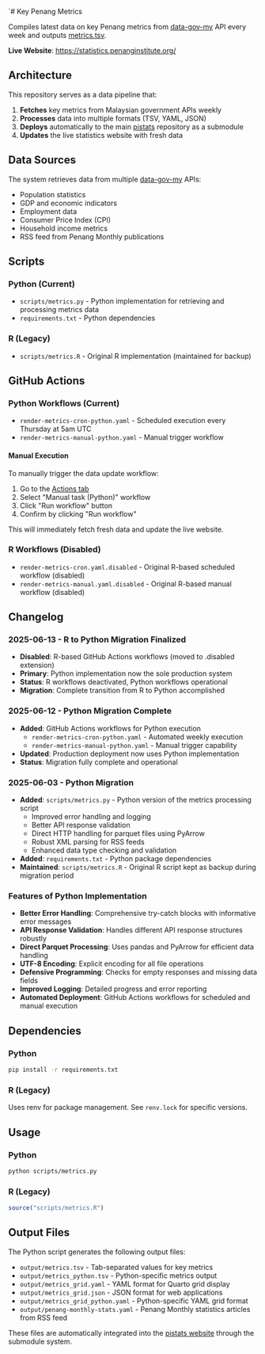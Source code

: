 `# Key Penang Metrics

Compiles latest data on key Penang metrics from [data-gov-my](https://github.com/data-gov-my/) API every week and outputs [metrics.tsv](output/metrics.tsv).

**Live Website**: https://statistics.penanginstitute.org/

## Architecture

This repository serves as a data pipeline that:
1. **Fetches** key metrics from Malaysian government APIs weekly
2. **Processes** data into multiple formats (TSV, YAML, JSON)
3. **Deploys** automatically to the main [pistats](https://github.com/Penang-Institute/pistats) repository as a submodule
4. **Updates** the live statistics website with fresh data

## Data Sources

The system retrieves data from multiple [data-gov-my](https://github.com/data-gov-my/) APIs:
- Population statistics
- GDP and economic indicators
- Employment data
- Consumer Price Index (CPI)
- Household income metrics
- RSS feed from Penang Monthly publications

## Scripts

### Python (Current)
- `scripts/metrics.py` - Python implementation for retrieving and processing metrics data
- `requirements.txt` - Python dependencies

### R (Legacy)
- `scripts/metrics.R` - Original R implementation (maintained for backup)

## GitHub Actions

### Python Workflows (Current)
- `render-metrics-cron-python.yaml` - Scheduled execution every Thursday at 5am UTC
- `render-metrics-manual-python.yaml` - Manual trigger workflow

#### Manual Execution
To manually trigger the data update workflow:
1. Go to the [Actions tab](https://github.com/Penang-Institute/keyPenangMetrics/actions)
2. Select "Manual task (Python)" workflow
3. Click "Run workflow" button
4. Confirm by clicking "Run workflow"

This will immediately fetch fresh data and update the live website.

### R Workflows (Disabled)
- `render-metrics-cron.yaml.disabled` - Original R-based scheduled workflow (disabled)
- `render-metrics-manual.yaml.disabled` - Original R-based manual workflow (disabled)

## Changelog

### 2025-06-13 - R to Python Migration Finalized
- **Disabled**: R-based GitHub Actions workflows (moved to .disabled extension)
- **Primary**: Python implementation now the sole production system
- **Status**: R workflows deactivated, Python workflows operational
- **Migration**: Complete transition from R to Python accomplished

### 2025-06-12 - Python Migration Complete
- **Added**: GitHub Actions workflows for Python execution
  - `render-metrics-cron-python.yaml` - Automated weekly execution
  - `render-metrics-manual-python.yaml` - Manual trigger capability
- **Updated**: Production deployment now uses Python implementation
- **Status**: Migration fully complete and operational

### 2025-06-03 - Python Migration
- **Added**: `scripts/metrics.py` - Python version of the metrics processing script
  - Improved error handling and logging
  - Better API response validation
  - Direct HTTP handling for parquet files using PyArrow
  - Robust XML parsing for RSS feeds
  - Enhanced data type checking and validation
- **Added**: `requirements.txt` - Python package dependencies
- **Maintained**: `scripts/metrics.R` - Original R script kept as backup during migration period

### Features of Python Implementation
- **Better Error Handling**: Comprehensive try-catch blocks with informative error messages
- **API Response Validation**: Handles different API response structures robustly  
- **Direct Parquet Processing**: Uses pandas and PyArrow for efficient data handling
- **UTF-8 Encoding**: Explicit encoding for all file operations
- **Defensive Programming**: Checks for empty responses and missing data fields
- **Improved Logging**: Detailed progress and error reporting
- **Automated Deployment**: GitHub Actions workflows for scheduled and manual execution

## Dependencies

### Python
```bash
pip install -r requirements.txt
```

### R (Legacy)
Uses renv for package management. See `renv.lock` for specific versions.

## Usage

### Python
```bash
python scripts/metrics.py
```

### R (Legacy)
```r
source("scripts/metrics.R")
```

## Output Files

The Python script generates the following output files:
- `output/metrics.tsv` - Tab-separated values for key metrics
- `output/metrics_python.tsv` - Python-specific metrics output
- `output/metrics_grid.yaml` - YAML format for Quarto grid display
- `output/metrics_grid.json` - JSON format for web applications
- `output/metrics_grid_python.yaml` - Python-specific YAML grid format
- `output/penang-monthly-stats.yaml` - Penang Monthly statistics articles from RSS feed

These files are automatically integrated into the [pistats website](https://statistics.penanginstitute.org/) through the submodule system.